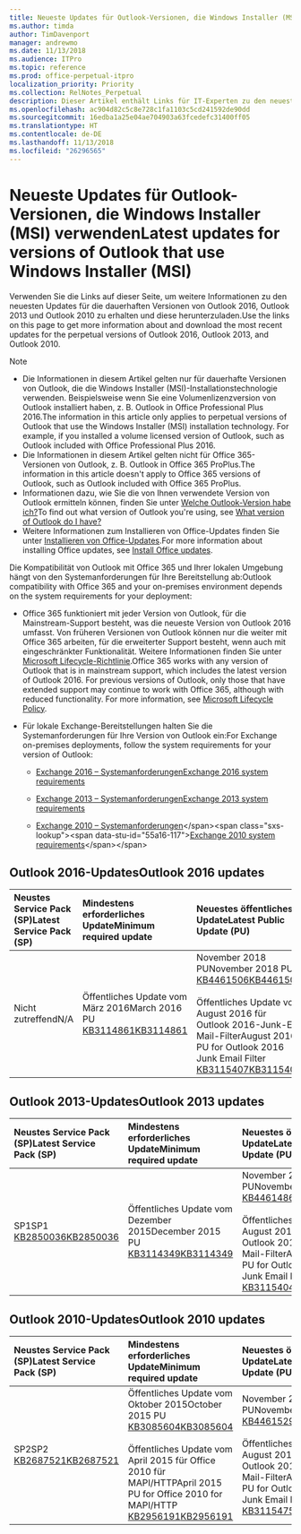 ```yaml
---
title: Neueste Updates für Outlook-Versionen, die Windows Installer (MSI) verwenden
ms.author: timda
author: TimDavenport
manager: andrewmo
ms.date: 11/13/2018
ms.audience: ITPro
ms.topic: reference
ms.prod: office-perpetual-itpro
localization_priority: Priority
ms.collection: RelNotes_Perpetual
description: Dieser Artikel enthält Links für IT-Experten zu den neuesten Updateinformationen für dauerhafte Versionen von Outlook 2016, Outlook 2013 und Outlook 2010
ms.openlocfilehash: ac904d82c5c8e728c1fa1103c5cd241592de90dd
ms.sourcegitcommit: 16edba1a25e04ae704903a63fcedefc31400ff05
ms.translationtype: HT
ms.contentlocale: de-DE
ms.lasthandoff: 11/13/2018
ms.locfileid: "26296565"
---
```

# <a name="latest-updates-for-versions-of-outlook-that-use-windows-installer-msi"></a><span data-ttu-id="55a16-103">Neueste Updates für Outlook-Versionen, die Windows Installer (MSI) verwenden</span><span class="sxs-lookup"><span data-stu-id="55a16-103">Latest updates for versions of Outlook that use Windows Installer (MSI)</span></span>

<span data-ttu-id="55a16-104">Verwenden Sie die Links auf dieser Seite, um weitere Informationen zu den neuesten Updates für die dauerhaften Versionen von Outlook 2016, Outlook 2013 und Outlook 2010 zu erhalten und diese herunterzuladen.</span><span class="sxs-lookup"><span data-stu-id="55a16-104">Use the links on this page to get more information about and download the most recent updates for the perpetual versions of Outlook 2016, Outlook 2013, and Outlook 2010.</span></span>
  
> [!NOTE]
> - <span data-ttu-id="55a16-p101">Die Informationen in diesem Artikel gelten nur für dauerhafte Versionen von Outlook, die die Windows Installer (MSI)-Installationstechnologie verwenden. Beispielsweise wenn Sie eine Volumenlizenzversion von Outlook installiert haben, z. B. Outlook in Office Professional Plus 2016.</span><span class="sxs-lookup"><span data-stu-id="55a16-p101">The information in this article only applies to perpetual versions of Outlook that use the Windows Installer (MSI) installation technology. For example, if you installed a volume licensed version of Outlook, such as Outlook included with Office Professional Plus 2016.</span></span>
> - <span data-ttu-id="55a16-107">Die Informationen in diesem Artikel gelten nicht für Office 365-Versionen von Outlook, z. B. Outlook in Office 365 ProPlus.</span><span class="sxs-lookup"><span data-stu-id="55a16-107">The information in this article doesn't apply to Office 365 versions of Outlook, such as Outlook included with Office 365 ProPlus.</span></span>
> - <span data-ttu-id="55a16-108">Informationen dazu, wie Sie die von Ihnen verwendete Version von Outlook ermitteln können, finden Sie unter [Welche Outlook-Version habe ich?](https://support.office.com/article/b3a9568c-edb5-42b9-9825-d48d82b2257c)</span><span class="sxs-lookup"><span data-stu-id="55a16-108">To find out what version of Outlook you're using, see [What version of Outlook do I have?](https://support.office.com/article/b3a9568c-edb5-42b9-9825-d48d82b2257c)</span></span>
> - <span data-ttu-id="55a16-109">Weitere Informationen zum Installieren von Office-Updates finden Sie unter [Installieren von Office-Updates](https://support.office.com/article/2ab296f3-7f03-43a2-8e50-46de917611c5).</span><span class="sxs-lookup"><span data-stu-id="55a16-109">For more information about installing Office updates, see [Install Office updates](https://support.office.com/article/2ab296f3-7f03-43a2-8e50-46de917611c5).</span></span> 
  
<span data-ttu-id="55a16-110">Die Kompatibilität von Outlook mit Office 365 und Ihrer lokalen Umgebung hängt von den Systemanforderungen für Ihre Bereitstellung ab:</span><span class="sxs-lookup"><span data-stu-id="55a16-110">Outlook compatibility with Office 365 and your on-premises environment depends on the system requirements for your deployment:</span></span>
  
- <span data-ttu-id="55a16-p102">Office 365 funktioniert mit jeder Version von Outlook, für die Mainstream-Support besteht, was die neueste Version von Outlook 2016 umfasst. Von früheren Versionen von Outlook können nur die weiter mit Office 365 arbeiten, für die erweiterter Support besteht, wenn auch mit eingeschränkter Funktionalität. Weitere Informationen finden Sie unter [Microsoft Lifecycle-Richtlinie](https://support.microsoft.com/lifecycle).</span><span class="sxs-lookup"><span data-stu-id="55a16-p102">Office 365 works with any version of Outlook that is in mainstream support, which includes the latest version of Outlook 2016. For previous versions of Outlook, only those that have extended support may continue to work with Office 365, although with reduced functionality. For more information, see [Microsoft Lifecycle Policy](https://support.microsoft.com/lifecycle).</span></span>
    
- <span data-ttu-id="55a16-114">Für lokale Exchange-Bereitstellungen halten Sie die Systemanforderungen für Ihre Version von Outlook ein:</span><span class="sxs-lookup"><span data-stu-id="55a16-114">For Exchange on-premises deployments, follow the system requirements for your version of Outlook:</span></span>
    
  - [<span data-ttu-id="55a16-115">Exchange 2016 – Systemanforderungen</span><span class="sxs-lookup"><span data-stu-id="55a16-115">Exchange 2016 system requirements</span></span>](https://docs.microsoft.com/Exchange/plan-and-deploy/system-requirements)
    
  - [<span data-ttu-id="55a16-116">Exchange 2013 – Systemanforderungen</span><span class="sxs-lookup"><span data-stu-id="55a16-116">Exchange 2013 system requirements</span></span>](https://docs.microsoft.com/exchange/exchange-2013-system-requirements-exchange-2013-help)
    
  - <span data-ttu-id="55a16-117">[Exchange 2010 – Systemanforderungen](https://docs.microsoft.com/previous-versions/office/exchange-server-2010/aa996719(v=exchg.141))</span><span class="sxs-lookup"><span data-stu-id="55a16-117">[Exchange 2010 system requirements](https://docs.microsoft.com/previous-versions/office/exchange-server-2010/aa996719(v=exchg.141))</span></span>

   
## <a name="outlook-2016-updates"></a><span data-ttu-id="55a16-118">Outlook 2016-Updates</span><span class="sxs-lookup"><span data-stu-id="55a16-118">Outlook 2016 updates</span></span>

|<span data-ttu-id="55a16-119">**Neustes Service Pack (SP)**</span><span class="sxs-lookup"><span data-stu-id="55a16-119">**Latest Service Pack (SP)**</span></span>|<span data-ttu-id="55a16-120">**Mindestens erforderliches Update**</span><span class="sxs-lookup"><span data-stu-id="55a16-120">**Minimum required update**</span></span>|<span data-ttu-id="55a16-121">**Neuestes öffentliches Update**</span><span class="sxs-lookup"><span data-stu-id="55a16-121">**Latest Public Update (PU)**</span></span>|
|:-----|:-----|:-----|
|<span data-ttu-id="55a16-122">Nicht zutreffend</span><span class="sxs-lookup"><span data-stu-id="55a16-122">N/A</span></span>  <br/> |<span data-ttu-id="55a16-123">Öffentliches Update vom März 2016</span><span class="sxs-lookup"><span data-stu-id="55a16-123">March 2016 PU</span></span> <br/>[<span data-ttu-id="55a16-124">KB3114861</span><span class="sxs-lookup"><span data-stu-id="55a16-124">KB3114861</span></span>](https://support.microsoft.com/help/3114861) <br/> |<span data-ttu-id="55a16-125">November 2018 PU</span><span class="sxs-lookup"><span data-stu-id="55a16-125">November 2018 PU</span></span> <br/>[<span data-ttu-id="55a16-126">KB4461506</span><span class="sxs-lookup"><span data-stu-id="55a16-126">KB4461506</span></span>](https://support.microsoft.com/help/4461506) <br/><br/> <span data-ttu-id="55a16-127">Öffentliches Update vom August 2016 für Outlook 2016-Junk-E-Mail-Filter</span><span class="sxs-lookup"><span data-stu-id="55a16-127">August 2016 PU for Outlook 2016 Junk Email Filter</span></span>  <br/>[<span data-ttu-id="55a16-128">KB3115407</span><span class="sxs-lookup"><span data-stu-id="55a16-128">KB3115407</span></span>](https://support.microsoft.com/help/3115407) <br/> |
   
## <a name="outlook-2013-updates"></a><span data-ttu-id="55a16-129">Outlook 2013-Updates</span><span class="sxs-lookup"><span data-stu-id="55a16-129">Outlook 2013 updates</span></span>

|<span data-ttu-id="55a16-130">**Neustes Service Pack (SP)**</span><span class="sxs-lookup"><span data-stu-id="55a16-130">**Latest Service Pack (SP)**</span></span>|<span data-ttu-id="55a16-131">**Mindestens erforderliches Update**</span><span class="sxs-lookup"><span data-stu-id="55a16-131">**Minimum required update**</span></span>|<span data-ttu-id="55a16-132">**Neuestes öffentliches Update**</span><span class="sxs-lookup"><span data-stu-id="55a16-132">**Latest Public Update (PU)**</span></span>|
|:-----|:-----|:-----|
|<span data-ttu-id="55a16-133">SP1</span><span class="sxs-lookup"><span data-stu-id="55a16-133">SP1</span></span>  <br/>[<span data-ttu-id="55a16-134">KB2850036</span><span class="sxs-lookup"><span data-stu-id="55a16-134">KB2850036</span></span>](https://go.microsoft.com/fwlink/p/?LinkId=512538) <br/> |<span data-ttu-id="55a16-135">Öffentliches Update vom Dezember 2015</span><span class="sxs-lookup"><span data-stu-id="55a16-135">December 2015 PU</span></span> <br/>[<span data-ttu-id="55a16-136">KB3114349</span><span class="sxs-lookup"><span data-stu-id="55a16-136">KB3114349</span></span>](https://support.microsoft.com/kb/3114349) <br/> |<span data-ttu-id="55a16-137">November 2018 PU</span><span class="sxs-lookup"><span data-stu-id="55a16-137">November 2018 PU</span></span> <br/>[<span data-ttu-id="55a16-138">KB4461486</span><span class="sxs-lookup"><span data-stu-id="55a16-138">KB4461486</span></span>](https://support.microsoft.com/help/4461486) <br/><br/>  <span data-ttu-id="55a16-139">Öffentliches Update vom August 2016 für Outlook 2013-Junk-E-Mail-Filter</span><span class="sxs-lookup"><span data-stu-id="55a16-139">August 2016 PU for Outlook 2013 Junk Email Filter</span></span> <br/> [<span data-ttu-id="55a16-140">KB3115404</span><span class="sxs-lookup"><span data-stu-id="55a16-140">KB3115404</span></span>](https://support.microsoft.com/kb/3115404) <br/> |
   
## <a name="outlook-2010-updates"></a><span data-ttu-id="55a16-141">Outlook 2010-Updates</span><span class="sxs-lookup"><span data-stu-id="55a16-141">Outlook 2010 updates</span></span>

|<span data-ttu-id="55a16-142">**Neustes Service Pack (SP)**</span><span class="sxs-lookup"><span data-stu-id="55a16-142">**Latest Service Pack (SP)**</span></span>|<span data-ttu-id="55a16-143">**Mindestens erforderliches Update**</span><span class="sxs-lookup"><span data-stu-id="55a16-143">**Minimum required update**</span></span>|<span data-ttu-id="55a16-144">**Neuestes öffentliches Update**</span><span class="sxs-lookup"><span data-stu-id="55a16-144">**Latest Public Update (PU)**</span></span>|
|:-----|:-----|:-----|
|<span data-ttu-id="55a16-145">SP2</span><span class="sxs-lookup"><span data-stu-id="55a16-145">SP2</span></span> <br/>[<span data-ttu-id="55a16-146">KB2687521</span><span class="sxs-lookup"><span data-stu-id="55a16-146">KB2687521</span></span>](https://go.microsoft.com/fwlink/p/?LinkId=512542) <br/> |<span data-ttu-id="55a16-147">Öffentliches Update vom Oktober 2015</span><span class="sxs-lookup"><span data-stu-id="55a16-147">October 2015 PU</span></span> <br/> [<span data-ttu-id="55a16-148">KB3085604</span><span class="sxs-lookup"><span data-stu-id="55a16-148">KB3085604</span></span>](https://support.microsoft.com/kb/3085604) <br/><br/>  <span data-ttu-id="55a16-149">Öffentliches Update vom April 2015 für Office 2010 für MAPI/HTTP</span><span class="sxs-lookup"><span data-stu-id="55a16-149">April 2015 PU for Office 2010 for MAPI/HTTP</span></span> <br/> [<span data-ttu-id="55a16-150">KB2956191</span><span class="sxs-lookup"><span data-stu-id="55a16-150">KB2956191</span></span>](https://support.microsoft.com/de-DE/help/2956191/april-14-2015-update-for-office-2010-kb2956191) <br/> |<span data-ttu-id="55a16-151">November 2018 PU</span><span class="sxs-lookup"><span data-stu-id="55a16-151">November 2018 PU</span></span> <br/>[<span data-ttu-id="55a16-152">KB4461529</span><span class="sxs-lookup"><span data-stu-id="55a16-152">KB4461529</span></span>](https://support.microsoft.com/help/4461529) <br/><br/>  <span data-ttu-id="55a16-153">Öffentliches Update vom August 2016 für Outlook 2010-Junk-E-Mail-Filter</span><span class="sxs-lookup"><span data-stu-id="55a16-153">August 2016 PU for Outlook 2010 Junk Email Filter</span></span> <br/> [<span data-ttu-id="55a16-154">KB3115475</span><span class="sxs-lookup"><span data-stu-id="55a16-154">KB3115475</span></span>](https://support.microsoft.com/kb/3115475) <br/> |
   


